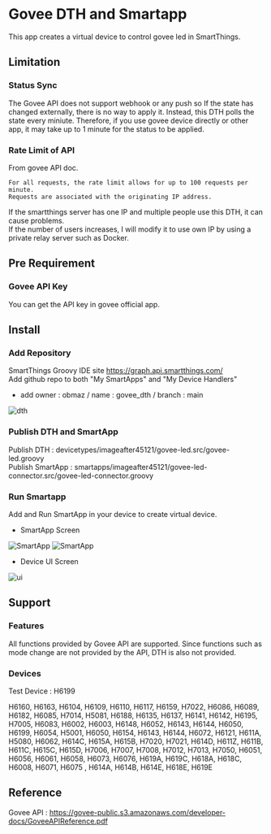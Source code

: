 # Govee DTH and Smartapp
This app creates a virtual device to control govee led in SmartThings.

## Limitation
### Status Sync
The Govee API does not support webhook or any push so If the state has changed externally, there is no way to apply it. Instead, this DTH polls the state every miniute. Therefore, if you use govee device directly or other app, it may take up to 1 minute for the status to be applied.

### Rate Limit of API
From govee API doc. 
```
For all requests, the rate limit allows for up to 100 requests per minute. 
Requests are associated with the originating IP address.
```

If the smartthings server has one IP and multiple people use this DTH, it can cause problems.  
If the number of users increases, I will modify it to use own IP by using a private relay server such as Docker.  

## Pre Requirement
### Govee API Key
You can get the API key in govee official app.  

## Install
### Add Repository
SmartThings Groovy IDE site https://graph.api.smartthings.com/  
Add github repo to both "My SmartApps" and "My Device Handlers"
- add owner : obmaz / name : govee_dth / branch : main

![dth](./readme_images/repo_add.png)

### Publish DTH and SmartApp
Publish DTH : devicetypes/imageafter45121/govee-led.src/govee-led.groovy  
Publish SmartApp : smartapps/imageafter45121/govee-led-connector.src/govee-led-connector.groovy

### Run Smartapp
Add and Run SmartApp in your device to create virtual device.  

* SmartApp Screen

![SmartApp](./readme_images/smartapp1.jpg)
![SmartApp](./readme_images/smartapp2.jpg)

* Device UI Screen

![ui](./readme_images/app1.jpg)

## Support
### Features
All functions provided by Govee API are supported. Since functions such as mode change are not provided by the API, DTH is also not provided.  

### Devices
Test Device : H6199  
  
H6160, H6163,
H6104, H6109, H6110, H6117, H6159, H7022, H6086, H6089, H6182,
H6085, H7014, H5081, H6188, H6135, H6137, H6141, H6142, H6195,
H7005, H6083, H6002, H6003, H6148, H6052, H6143, H6144, H6050,
H6199, H6054, H5001, H6050, H6154, H6143, H6144, H6072, H6121,
H611A, H5080, H6062, H614C, H615A, H615B, H7020, H7021, H614D,
H611Z, H611B, H611C, H615C, H615D, H7006, H7007, H7008, H7012,
H7013, H7050, H6051, H6056, H6061, H6058, H6073, H6076, H619A,
H619C, H618A, H618C, H6008, H6071, H6075 , H614A, H614B, H614E,
H618E, H619E

## Reference
Govee API : https://govee-public.s3.amazonaws.com/developer-docs/GoveeAPIReference.pdf
